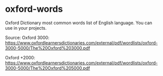# oxford-words
Oxford Dictionary most common words list of English language. You can use in your projects.

Source:
Oxford 3000: https://www.oxfordlearnersdictionaries.com/external/pdf/wordlists/oxford-3000-5000/The%20Oxford%203000.pdf

Oxford +2000: https://www.oxfordlearnersdictionaries.com/external/pdf/wordlists/oxford-3000-5000/The%20Oxford%205000.pdf
